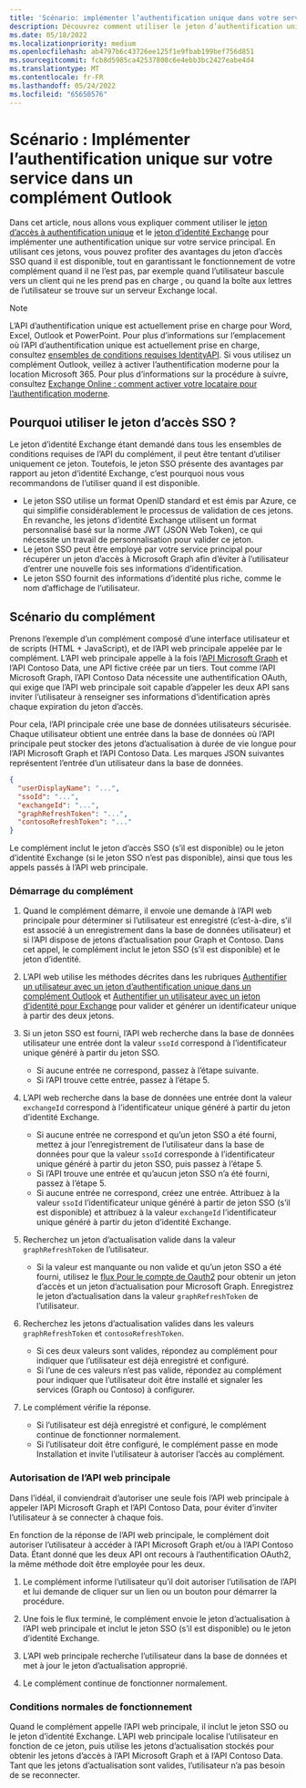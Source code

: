 ```yaml
---
title: 'Scénario: implémenter l’authentification unique dans votre service'
description: Découvrez comment utiliser le jeton d’authentification unique et le jeton d’identité Exchange fournis par un complément Outlook afin d’implémenter l’authentification unique (SSO) pour votre service.
ms.date: 05/18/2022
ms.localizationpriority: medium
ms.openlocfilehash: ab4797b6c43726ee125f1e9fbab199bef756d851
ms.sourcegitcommit: fcb8d5985ca42537808c6e4ebb3bc2427eabe4d4
ms.translationtype: MT
ms.contentlocale: fr-FR
ms.lasthandoff: 05/24/2022
ms.locfileid: "65650576"
---
```

# <a name="scenario-implement-single-sign-on-to-your-service-in-an-outlook-add-in"></a>Scénario : Implémenter l’authentification unique sur votre service dans un complément Outlook

Dans cet article, nous allons vous expliquer comment utiliser le [jeton d’accès à authentification unique](authenticate-a-user-with-an-sso-token.md) et le [jeton d’identité Exchange](authenticate-a-user-with-an-identity-token.md) pour implémenter une authentification unique sur votre service principal. En utilisant ces jetons, vous pouvez profiter des avantages du jeton d’accès SSO quand il est disponible, tout en garantissant le fonctionnement de votre complément quand il ne l’est pas, par exemple quand l’utilisateur bascule vers un client qui ne les prend pas en charge , ou quand la boîte aux lettres de l’utilisateur se trouve sur un serveur Exchange local.

> [!NOTE]
> L’API d’authentification unique est actuellement prise en charge pour Word, Excel, Outlook et PowerPoint. Pour plus d’informations sur l’emplacement où l’API d’authentification unique est actuellement prise en charge, consultez [ensembles de conditions requises IdentityAPI](/javascript/api/requirement-sets/common/identity-api-requirement-sets). Si vous utilisez un complément Outlook, veillez à activer l’authentification moderne pour la location Microsoft 365. Pour plus d’informations sur la procédure à suivre, consultez [Exchange Online : comment activer votre locataire pour l’authentification moderne](https://social.technet.microsoft.com/wiki/contents/articles/32711.exchange-online-how-to-enable-your-tenant-for-modern-authentication.aspx).

## <a name="why-use-the-sso-access-token"></a>Pourquoi utiliser le jeton d’accès SSO ?

Le jeton d’identité Exchange étant demandé dans tous les ensembles de conditions requises de l’API du complément, il peut être tentant d’utiliser uniquement ce jeton. Toutefois, le jeton SSO présente des avantages par rapport au jeton d’identité Exchange, c’est pourquoi nous vous recommandons de l’utiliser quand il est disponible.

- Le jeton SSO utilise un format OpenID standard et est émis par Azure, ce qui simplifie considérablement le processus de validation de ces jetons. En revanche, les jetons d’identité Exchange utilisent un format personnalisé basé sur la norme JWT (JSON Web Token), ce qui nécessite un travail de personnalisation pour valider ce jeton.
- Le jeton SSO peut être employé par votre service principal pour récupérer un jeton d’accès à Microsoft Graph afin d’éviter à l’utilisateur d’entrer une nouvelle fois ses informations d’identification.
- Le jeton SSO fournit des informations d’identité plus riche, comme le nom d’affichage de l’utilisateur.

## <a name="add-in-scenario"></a>Scénario du complément

Prenons l’exemple d’un complément composé d’une interface utilisateur et de scripts (HTML + JavaScript), et de l’API web principale appelée par le complément. L’API web principale appelle à la fois l’[API Microsoft Graph](/graph/overview) et l’API Contoso Data, une API fictive créée par un tiers. Tout comme l’API Microsoft Graph, l’API Contoso Data nécessite une authentification OAuth, qui exige que l’API web principale soit capable d’appeler les deux API sans inviter l’utilisateur à renseigner ses informations d’identification après chaque expiration du jeton d’accès.

Pour cela, l’API principale crée une base de données utilisateurs sécurisée. Chaque utilisateur obtient une entrée dans la base de données où l’API principale peut stocker des jetons d’actualisation à durée de vie longue pour l’API Microsoft Graph et l’API Contoso Data. Les marques JSON suivantes représentent l’entrée d’un utilisateur dans la base de données.

```JSON
{
  "userDisplayName": "...",
  "ssoId": "...",
  "exchangeId": "...",
  "graphRefreshToken": "...",
  "contosoRefreshToken": "..."
}
```

Le complément inclut le jeton d’accès SSO (s’il est disponible) ou le jeton d’identité Exchange (si le jeton SSO n’est pas disponible), ainsi que tous les appels passés à l’API web principale.

### <a name="add-in-startup"></a>Démarrage du complément

1. Quand le complément démarre, il envoie une demande à l’API web principale pour déterminer si l’utilisateur est enregistré (c’est-à-dire, s’il est associé à un enregistrement dans la base de données utilisateur) et si l’API dispose de jetons d’actualisation pour Graph et Contoso. Dans cet appel, le complément inclut le jeton SSO (s’il est disponible) et le jeton d’identité.

1. L’API web utilise les méthodes décrites dans les rubriques [Authentifier un utilisateur avec un jeton d’authentification unique dans un complément Outlook](authenticate-a-user-with-an-sso-token.md) et [Authentifier un utilisateur avec un jeton d’identité pour Exchange](authenticate-a-user-with-an-identity-token.md) pour valider et générer un identificateur unique à partir des deux jetons.

1. Si un jeton SSO est fourni, l’API web recherche dans la base de données utilisateur une entrée dont la valeur `ssoId` correspond à l’identificateur unique généré à partir du jeton SSO.
   - Si aucune entrée ne correspond, passez à l’étape suivante.
   - Si l’API trouve cette entrée, passez à l’étape 5.

1. L’API web recherche dans la base de données une entrée dont la valeur `exchangeId` correspond à l’identificateur unique généré à partir du jeton d’identité Exchange.
   - Si aucune entrée ne correspond et qu’un jeton SSO a été fourni, mettez à jour l’enregistrement de l’utilisateur dans la base de données pour que la valeur `ssoId` corresponde à l’identificateur unique généré à partir du jeton SSO, puis passez à l’étape 5.
   - Si l’API trouve une entrée et qu’aucun jeton SSO n’a été fourni, passez à l’étape 5.
   - Si aucune entrée ne correspond, créez une entrée. Attribuez à la valeur `ssoId` l’identificateur unique généré à partir de jeton SSO (s’il est disponible) et attribuez à la valeur `exchangeId` l’identificateur unique généré à partir du jeton d’identité Exchange.

1. Recherchez un jeton d’actualisation valide dans la valeur `graphRefreshToken` de l’utilisateur.
   - Si la valeur est manquante ou non valide et qu’un jeton SSO a été fourni, utilisez le [flux Pour le compte de Oauth2](/azure/active-directory/develop/active-directory-v2-protocols-oauth-on-behalf-of) pour obtenir un jeton d’accès et un jeton d’actualisation pour Microsoft Graph. Enregistrez le jeton d’actualisation dans la valeur `graphRefreshToken` de l’utilisateur.

1. Recherchez les jetons d’actualisation valides dans les valeurs `graphRefreshToken` et `contosoRefreshToken`.
   - Si ces deux valeurs sont valides, répondez au complément pour indiquer que l’utilisateur est déjà enregistré et configuré.
   - Si l’une de ces valeurs n’est pas valide, répondez au complément pour indiquer que l’utilisateur doit être installé et signaler les services (Graph ou Contoso) à configurer.

1. Le complément vérifie la réponse.
   - Si l’utilisateur est déjà enregistré et configuré, le complément continue de fonctionner normalement.
   - Si l’utilisateur doit être configuré, le complément passe en mode Installation et invite l’utilisateur à autoriser l’accès au complément.

### <a name="authorize-the-backend-web-api"></a>Autorisation de l’API web principale

Dans l’idéal, il conviendrait d’autoriser une seule fois l’API web principale à appeler l’API Microsoft Graph et l’API Contoso Data, pour éviter d’inviter l’utilisateur à se connecter à chaque fois.

En fonction de la réponse de l’API web principale, le complément doit autoriser l’utilisateur à accéder à l’API Microsoft Graph et/ou à l’API Contoso Data. Étant donné que les deux API ont recours à l’authentification OAuth2, la même méthode doit être employée pour les deux.

1. Le complément informe l’utilisateur qu’il doit autoriser l’utilisation de l’API et lui demande de cliquer sur un lien ou un bouton pour démarrer la procédure.

1. Une fois le flux terminé, le complément envoie le jeton d’actualisation à l’API web principale et inclut le jeton SSO (s’il est disponible) ou le jeton d’identité Exchange.

1. L’API web principale recherche l’utilisateur dans la base de données et met à jour le jeton d’actualisation approprié.

1. Le complément continue de fonctionner normalement.

### <a name="normal-operation"></a>Conditions normales de fonctionnement

Quand le complément appelle l’API web principale, il inclut le jeton SSO ou le jeton d’identité Exchange. L’API web principale localise l’utilisateur en fonction de ce jeton, puis utilise les jetons d’actualisation stockés pour obtenir les jetons d’accès à l’API Microsoft Graph et à l’API Contoso Data. Tant que les jetons d’actualisation sont valides, l’utilisateur n’a pas besoin de se reconnecter.
